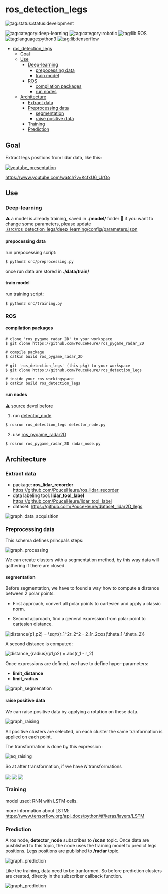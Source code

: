 # ros_detection_legs 

![tag:status:status:development](https://raw.githubusercontent.com/PouceHeure/markdown_tags/v1.0/tags/status/status_development/status_development_red.png)

![tag:category:deep-learning](https://raw.githubusercontent.com/PouceHeure/markdown_tags/v1.0/tags/category/deep-learning/deep-learning_blue.png)
![tag:category:robotic](https://raw.githubusercontent.com/PouceHeure/markdown_tags/v1.0/tags/category/robotic/robotic_blue.png)
![tag:lib:ROS](https://raw.githubusercontent.com/PouceHeure/markdown_tags/v1.0/tags/lib/ROS/ROS_blue.png)
![tag:language:python3](https://raw.githubusercontent.com/PouceHeure/markdown_tags/v1.0/tags/language/python3/python3_blue.png)
![tag:lib:tensorflow](https://raw.githubusercontent.com/PouceHeure/markdown_tags/v1.0/tags/lib/tensorflow/tensorflow_blue.png)

- [ros_detection_legs](#ros_detection_legs) 
  - [Goal](#goal)
  - [Use](#use)
    - [Deep-learning](#deep-learning)
      - [prepocessing data](#prepocessing-data)
      - [train model](#train-model)
    - [ROS](#ros)
      - [compilation packages](#compilation-packages)
      - [run nodes](#run-nodes)
  - [Architecture](#architecture)
    - [Extract data](#extract-data)
    - [Preprocessing data](#preprocessing-data)
      - [segmentation](#segmentation)
      - [raise positive data](#raise-positive-data)
    - [Training](#training)
    - [Prediction](#prediction)

## Goal 
Extract legs positions from lidar data, like this: 

[![youtube_presentation](https://img.youtube.com/vi/KcfxU6_UrOo/0.jpg)](https://www.youtube.com/watch?v=KcfxU6_UrOo)

https://www.youtube.com/watch?v=KcfxU6_UrOo

## Use

### Deep-learning

:warning: a model is already training, saved in **./model/** folder 
:pencil: if you want to change some parameters, please update [./src/ros_detection_legs/deep_learning/config/parameters.json](./src/ros_detection_legs/deep_learning/config/parameters.json)
#### prepocessing data

run prepocessing script: 
```
$ python3 src/preprocessing.py
```
once run data are stored in **./data/train/**

#### train model

run training script: 
```
$ python3 src/training.py 
```

### ROS

#### compilation packages 

```
# clone 'ros_pygame_radar_2D' to your workspace
$ git clone https://github.com/PouceHeure/ros_pygame_radar_2D

# compile package 
$ catkin build ros_pygame_radar_2D
```

```
# git 'ros_detection_legs' (this pkg) to your workspace
$ git clone https://github.com/PouceHeure/ros_detection_legs

# inside your ros workingspace
$ catkin build ros_detection_legs
```

#### run nodes 

:warning: source devel before


1. run [detector_node](./nodes/detecor_node.py) 
```
$ rosrun ros_detection_legs detector_node.py
```

2. use [ros_pygame_radar2D](https://github.com/PouceHeure/ros_pygame_radar_2D)
```# run radar_node.py 
$ rosrun ros_pygame_radar_2D radar_node.py
```

## Architecture

### Extract data
- package: **ros_lidar_recorder** https://github.com/PouceHeure/ros_lidar_recorder
- data labeling tool: **lidar_tool_label** https://github.com/PouceHeure/lidar_tool_label
- dataset: https://github.com/PouceHeure/dataset_lidar2D_legs

![graph_data_acquisition](.doc/graph/data_acquisition.png)

### Preprocessing data

This schema defines princpals steps: 

![graph_processing](.doc/graph/prepocessing_steps.png)

We can create clusters with a segmentation method, by this way data will gathering if there are closed. 

#### segmentation

Before segmentation, we have to found a way how to compute a distance between 2 polar points. 

- First approach, convert all polar points to cartesien and apply a classic norm. 

- Second approach, find a general expression from polar point to cartesien distance. 

![distance(p1,p2) = \sqrt{r_1^2*r_2^2 - 2*_1*r_2*cos(\theta_1-\theta_2)}](.doc/equation/eq_distance.svg)

A second distance is computed: 

![distance_{radius}(p1,p2) = abs(r_1 - r_2)](.doc/equation/eq_distance_radius.svg)

Once expressions are defined, we have to define hyper-parameters:  

- **limit_distance** 
- **limit_radius**

![graph_segmenation](.doc/graph/segmentation.png)


#### raise positive data 

We can raise positive data by applying a rotation on these data. 

![graph_raising](.doc/graph/raising.png)

All positive clusters are selected, on each cluster the same tranformation is applied on each point.  

The transformation is done by this expression: 

![eq_raising](.doc/equation/eq_transformation.svg)
 
So at after transformation, if we have $N$ transformations


<!-- $
size_{dataset\_initial} = card(dataset_{initial})
$ --> <img style="transform: translateY(0.25em);" src=".doc/equation/tranformation/ck675XtbLJ.svg"/>

<!-- $
size_{positive\_data} = card(dataset_{initial} \text{where y == 1})
$ --> <img style="transform: translateY(0.25em);" src=".doc/equation/tranformation/hxiBg4rXbC.svg"/>

<!-- $
size_{dataset\_final} = size_{dataset\_initial} + N * size_{positive\_data}
$ --> <img style="transform: translateY(0.25em);" src=".doc/equation/tranformation/C48mkl3bJQ.svg"/>


### Training 

model used: RNN with LSTM cells. 

more information about LSTM: https://www.tensorflow.org/api_docs/python/tf/keras/layers/LSTM

### Prediction

A ros node, **detector_node** subscribes to **/scan** topic. Once data are pusblished to this topic, the node uses the training model to predict legs positions. Legs positions are published to **/radar** topic. 

![graph_prediction](.doc/graph/prediction_ros.png)

Like the training, data need to be tranformed. So before prediction clusters are created, directly in the subscriber callback function. 

![graph_prediction](.doc/graph/prediction.png)